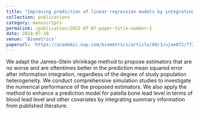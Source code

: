 ```yaml
---
title: "Improving prediction of linear regression models by integrating external information from heterogeneous populations: James–Stein estimators"
collection: publications
category: manuscripts
permalink: /publication/2025-07-07-paper-title-number-1
date: 2024-07-10
venue: 'Biometrics'
paperurl: 'https://academic.oup.com/biometrics/article/80/3/ujae072/7727379'
---
```

We adapt the James–Stein shrinkage method to propose estimators that are no worse and are oftentimes better in the prediction mean squared error after information integration, regardless of the degree of study population heterogeneity. We conduct comprehensive simulation studies to investigate the numerical performance of the proposed estimators. We also apply the method to enhance a prediction model for patella bone lead level in terms of blood lead level and other covariates by integrating summary information from published literature.
